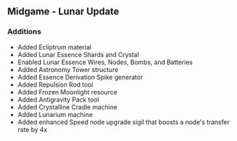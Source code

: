 ## Midgame - Lunar Update
### Additions
- Added Ecliptrum material
- Added Lunar Essence Shards and Crystal
- Enabled Lunar Essence Wires, Nodes, Bombs, and Batteries
- Added Astronomy Tower structure
- Added Essence Derivation Spike generator
- Added Repulsion Rod tool
- Added Frozen Moonlight resource
- Added Antigravity Pack tool
- Added Crystalline Cradle machine
- Added Lunarium machine
- Added enhanced Speed node upgrade sigil that boosts a node's transfer rate by 4x